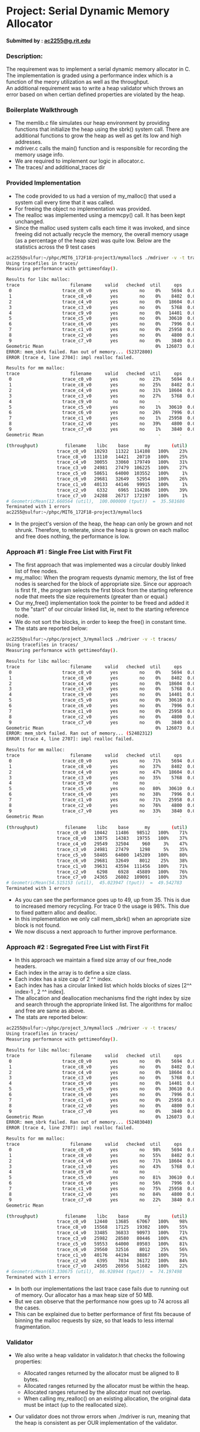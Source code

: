 # Project: Serial Dynamic Memory Allocator

#### Submitted by : ac2255@g.rit.edu

### Description:
 The requirement was to implement a serial dynamic memory allocator in C. The implementation is graded using a performance index which is a function of the meory utilization as well as the throughput.
<br>
An additional requirement was to write a heap validator which throws an error based on when certian defined properties are violated by the heap.
<br>

### Boilerplate Walkthrough

* The memlib.c file simulates our heap environment by providing functions that initialize the heap using the sbrk() system call. There are additional functions to grow the heap as well as get its low and high addresses.
* mdriver.c calls the main() function and is responsible for recording the memory usage info.
* We are required to implement our logic in allocator.c. 
* The traces/ and additional_traces dir 

### Provided Implementation

* The code provided to us had a version of my_malloc() that used a system call every time that it was called. 
* For freeing the object no implementation was provided.
* The realloc was implemented using a memcpy() call. It has been kept unchanged.
* Since the malloc used system calls each time it was invoked, and since freeing did not actually recycle the memory, the overall memory usage (as a percentage of the heap size) was quite low. Below are the statistics across the 9 test cases 

```bash
ac2255@sulfur:~/phpc/MIT6_172F18-project3/mymalloc$ ./mdriver -v -t traces/
Using tracefiles in traces/
Measuring performance with gettimeofday().

Results for libc malloc:
trace                   filename     valid   checked  util     ops      secs Kops/sec
 0                   trace_c0_v0       yes        no    0%    5694  0.000553    10293
 1                   trace_c8_v0       yes        no    0%    8402  0.000641    13110
 2                   trace_c4_v0       yes        no    0%   18604  0.000619    30055
 3                   trace_c3_v0       yes        no    0%    5768  0.000231    24981
 4                   trace_c9_v0       yes        no    0%   14401  0.000438    32856
 5                   trace_c5_v0       yes        no    0%   30610  0.000522    58651
 6                   trace_c6_v0       yes        no    0%    7996  0.000269    29681
 7                   trace_c1_v0       yes        no    0%   25958  0.000647    40133
 8                   trace_c2_v0       yes        no    0%    4800  0.000758     6332
 9                   trace_c7_v0       yes        no    0%    3840  0.000158    24288
Geometric Mean                                          0%  126073  0.004837    22664
ERROR: mem_sbrk failed. Ran out of memory... (52372800)
ERROR [trace 4, line 2704]: impl realloc failed.

Results for mm malloc:
trace                   filename     valid   checked  util     ops      secs Kops/sec
 0                   trace_c0_v0       yes        no   23%    5694  0.000050   114108
 1                   trace_c8_v0       yes        no   25%    8402  0.000406    20710
 2                   trace_c4_v0       yes        no   31%   18604  0.000103   179749
 3                   trace_c3_v0       yes        no   27%    5768  0.000054   106225
 4                   trace_c9_v0        no        no     -       -         -       -
 5                   trace_c5_v0       yes        no    1%   30610  0.000296   103552
 6                   trace_c6_v0       yes        no   26%    7996  0.000151    52954
 7                   trace_c1_v0       yes        no    1%   25958  0.000260    99915
 8                   trace_c2_v0       yes        no   39%    4800  0.000042   114286
 9                   trace_c7_v0       yes        no    1%    3840  0.000022   172197
Geometric Mean                                           -       -         -       -

(throughput)          filename    libc    base      my        (util)
                   trace_c0_v0   10293   11322  114108   100%    23%
                   trace_c8_v0   13110   14421   20710   100%    25%
                   trace_c4_v0   30055   33060  179749   100%    31%
                   trace_c3_v0   24981   27479  106225   100%    27%
                   trace_c5_v0   58651   64000  103552   100%     1%
                   trace_c6_v0   29681   32649   52954   100%    26%
                   trace_c1_v0   40133   44146   99915   100%     1%
                   trace_c2_v0    6332    6965  114286   100%    39%
                   trace_c7_v0   24288   26717  172197   100%     1%
# GeometricMean(12.660564 (util),  100.000000 (tput))  =  35.581686
Terminated with 1 errors
ac2255@sulfur:~/phpc/MIT6_172F18-project3/mymalloc$ 
```

* In the project's version of the heap, the heap can only be grown and not shrunk. Therefore, to reiterate, since the heap is grown on each malloc and free does nothing, the performance is low.

### Approach #1 : Single Free List with First Fit

* The first approach that was implemented was a circular doubly linked list of free nodes. 
* my_malloc: When the program requests dynamic memory, the list of free nodes is searched for the block of appropriate size. Since our approach is first fit , the program selects the first block from the starting reference node that meets the size requirements (greater than or equal.)
* Our my_free() implementation took the pointer to be freed and added it to the "start" of our circular linked list, ie, next to the starting reference node. 
* We do not sort the blocks, in order to keep the free() in constant time.
* The stats are reported below:

```bash
ac2255@sulfur:~/phpc/project_3/mymalloc$ ./mdriver -v -t traces/
Using tracefiles in traces/
Measuring performance with gettimeofday().

Results for libc malloc:
trace                   filename     valid   checked  util     ops      secs Kops/sec
 0                   trace_c0_v0       yes        no    0%    5694  0.000545    10442
 1                   trace_c8_v0       yes        no    0%    8402  0.000643    13075
 2                   trace_c4_v0       yes        no    0%   18604  0.000630    29549
 3                   trace_c3_v0       yes        no    0%    5768  0.000231    24981
 4                   trace_c9_v0       yes        no    0%   14401  0.000442    32581
 5                   trace_c5_v0       yes        no    0%   30610  0.000524    58405
 6                   trace_c6_v0       yes        no    0%    7996  0.000269    29681
 7                   trace_c1_v0       yes        no    0%   25958  0.000655    39631
 8                   trace_c2_v0       yes        no    0%    4800  0.000762     6298
 9                   trace_c7_v0       yes        no    0%    3840  0.000158    24365
Geometric Mean                                          0%  126073  0.004859    22591
ERROR: mem_sbrk failed. Ran out of memory... (52402312)
ERROR [trace 4, line 2707]: impl realloc failed.

Results for mm malloc:
trace                   filename     valid   checked  util     ops      secs Kops/sec
 0                   trace_c0_v0       yes        no   71%    5694  0.000058    98512
 1                   trace_c8_v0       yes        no   37%    8402  0.000425    19755
 2                   trace_c4_v0       yes        no   47%   18604  0.019375      960
 3                   trace_c3_v0       yes        no   35%    5768  0.004445     1298
 4                   trace_c9_v0        no        no     -       -         -       -
 5                   trace_c5_v0       yes        no   80%   30610  0.000211   145209
 6                   trace_c6_v0       yes        no   38%    7996  0.000998     8012
 7                   trace_c1_v0       yes        no   71%   25958  0.000233   111456
 8                   trace_c2_v0       yes        no   76%    4800  0.000105    45889
 9                   trace_c7_v0       yes        no   33%    3840  0.000035   109091
Geometric Mean                                           -       -         -       -

(throughput)          filename    libc    base      my        (util)
                   trace_c0_v0   10442   11486   98512   100%    71%
                   trace_c8_v0   13075   14383   19755   100%    37%
                   trace_c4_v0   29549   32504     960     3%    47%
                   trace_c3_v0   24981   27479    1298     5%    35%
                   trace_c5_v0   58405   64000  145209   100%    80%
                   trace_c6_v0   29681   32649    8012    25%    38%
                   trace_c1_v0   39631   43594  111456   100%    71%
                   trace_c2_v0    6298    6928   45889   100%    76%
                   trace_c7_v0   24365   26802  109091   100%    33%
# GeometricMean(54.515153 (util),  45.023947 (tput))  =  49.542783
Terminated with 1 errors
``` 
* As you can see the performance goes up to 49, up from 35. This is due to increased memory recycling. For trace 0 the usage is 98%. This due to fixed pattern alloc and dealloc.  
* In this implementation we only call mem_sbrk() when an apropriate size block is not found.
* We now discuss a next approach to further improve performance.

### Approach #2 : Segregated Free List with First Fit

* In this approach we maintain a fixed size array of our free_node headers.
* Each index in the array is to define a size class.
* Each index has a size cap of 2 ^^ index.
* Each index has has a circular linked list which holds blocks of sizes [2^^ index-1 , 2 ^^ index].
* The allocation and deallocation mechanisms find the right index by size and search through the appropriate linked list. The algorithms for malloc and free are same as above.
* The stats are reported below:

```bash
ac2255@sulfur:~/phpc/project_3/mymalloc$ ./mdriver -v -t traces/
Using tracefiles in traces/
Measuring performance with gettimeofday().

Results for libc malloc:
trace                   filename     valid   checked  util     ops      secs Kops/sec
 0                   trace_c0_v0       yes        no    0%    5694  0.000458    12440
 1                   trace_c8_v0       yes        no    0%    8402  0.000540    15568
 2                   trace_c4_v0       yes        no    0%   18604  0.000556    33485
 3                   trace_c3_v0       yes        no    0%    5768  0.000222    25982
 4                   trace_c9_v0       yes        no    0%   14401  0.000418    34460
 5                   trace_c5_v0       yes        no    0%   30610  0.000514    59553
 6                   trace_c6_v0       yes        no    0%    7996  0.000271    29560
 7                   trace_c1_v0       yes        no    0%   25958  0.000646    40176
 8                   trace_c2_v0       yes        no    0%    4800  0.000751     6395
 9                   trace_c7_v0       yes        no    0%    3840  0.000157    24505
Geometric Mean                                          0%  126073  0.004531    24036
ERROR: mem_sbrk failed. Ran out of memory... (52403040)
ERROR [trace 4, line 2707]: impl realloc failed.

Results for mm malloc:
trace                   filename     valid   checked  util     ops      secs Kops/sec
 0                   trace_c0_v0       yes        no   98%    5694  0.000085    67067
 1                   trace_c8_v0       yes        no   55%    8402  0.000435    19302
 2                   trace_c4_v0       yes        no   71%   18604  0.000204    90973
 3                   trace_c3_v0       yes        no   43%    5768  0.000072    80446
 4                   trace_c9_v0        no        no     -       -         -       -
 5                   trace_c5_v0       yes        no   81%   30610  0.000342    89503
 6                   trace_c6_v0       yes        no   56%    7996  0.000998     8012
 7                   trace_c1_v0       yes        no   75%   25958  0.000292    88867
 8                   trace_c2_v0       yes        no   84%    4800  0.000133    36172
 9                   trace_c7_v0       yes        no   22%    3840  0.000074    51682
Geometric Mean                                           -       -         -       -

(throughput)          filename    libc    base      my        (util)
                   trace_c0_v0   12440   13685   67067   100%    98%
                   trace_c8_v0   15568   17125   19302   100%    55%
                   trace_c4_v0   33485   36833   90973   100%    71%
                   trace_c3_v0   25982   28580   80446   100%    43%
                   trace_c5_v0   59553   64000   89503   100%    81%
                   trace_c6_v0   29560   32516    8012    25%    56%
                   trace_c1_v0   40176   44194   88867   100%    75%
                   trace_c2_v0    6395    7034   36172   100%    84%
                   trace_c7_v0   24505   26956   51682   100%    22%
# GeometricMean(63.330675 (util),  86.928944 (tput))  =  74.197498
Terminated with 1 errors
```

* In both our implementations the last trace case fails due to running out of memory. Our allocator has a max heap size of 50 MB.
* But we can observe that the performance now goes up to 74 across all the cases. 
* This can be explained due to better performance of first fits because of binning the malloc requests by size, so that leads to less internal fragmentation.

### Validator

* We also write a heap validator in validator.h that checks the following properties:
  - Allocated ranges returned by the allocator must be aligned to 8 bytes.
  - Allocated ranges returned by the allocator must be within the heap.
  - Allocated ranges returned by the allocator must not overlap.
  - When calling my_realloc() on an existing allocation, the original data must be intact (up to the reallocated size).

* Our validator does not throw errors when ./mdriver is run, meaning that the heap is consistent as per OUR implementation of the validator.
